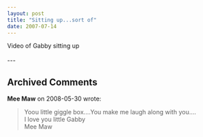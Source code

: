 ```yaml
---
layout: post
title: "Sitting up...sort of"
date: 2007-07-14
---
```


<div id="sittingUpVideo">Video of Gabby sitting up</div><br/><script type="text/javascript"> var so = new SWFObject("http://vid170.photobucket.com/player.swf?file=http://vid170.photobucket.com/albums/u252/mjpalad/07482654.flv", "sittingUpVideo", "430", "389", "8", "#EDEBDA"); so.write("sittingUpVideo"); </script>
---

## Archived Comments

**Mee Maw** on 2008-05-30 wrote:

> Yoou little giggle box....You make me laugh along with you....<br>I love you little Gabby<br>Mee Maw


